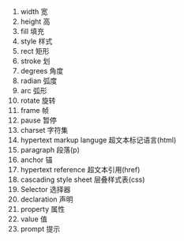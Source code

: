 1. width 宽
2. height 高
3. fill 填充
4. style 样式
5. rect 矩形
6. stroke 划
7. degrees 角度
8. radian 弧度
9. arc 弧形
10. rotate 旋转
11. frame 帧 
12. pause 暂停
13. charset 字符集
14. hypertext markup languge 超文本标记语言(html)
15. paragraph 段落(p)
16. anchor 锚
17. hypertext reference 超文本引用(href)
18. cascading style sheet 层叠样式表(css)
19. Selector 选择器
20. declaration 声明
21. property 属性
22. value 值
23. prompt 提示
